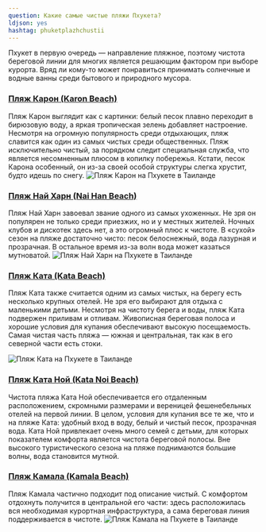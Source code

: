 ```yaml
---
question: Какие самые чистые пляжи Пхукета?
ldjson: yes
hashtag: phuketplazhchustii
---
```


Пхукет в первую очередь — направление пляжное, поэтому чистота береговой линии для многих является решающим фактором при выборе курорта. Вряд ли кому-то может понравиться принимать солнечные и водные ванны среди бытового и природного мусора.

### [Пляж Карон (Karon Beach)](https://goo.gl/maps/Fg8ZYnWMJ2E2H8B7A)

Пляж Карон выглядит как с картинки: белый песок плавно переходит в бирюзовую воду, а яркая тропическая зелень добавляет настроение. Несмотря на огромную популярность среди отдыхающих, пляж славится как один из самых чистых среди общественных. Пляж исключительно чистый, за порядком следит специальная служба, что является несомненным плюсом в копилку побережья. Кстати, песок Карона особенный, он из-за своей особой структуры слегка хрустит, будто идешь по снегу.
![Пляж Карон на Пхукете в Таиланде](https://phuketfaq.ru/assets/images/KaronBeach.jpg)

### [Пляж Най Харн (Nai Han Beach)](https://goo.gl/maps/2DWZJFePrEbWUZ4f8)

Пляж Най Харн завоевал звание одного из самых ухоженных. Не зря он популярен не только среди приезжих, но и у местных жителей. Ночных клубов и дискотек здесь нет, а это огромный плюс к чистоте. В «сухой» сезон на пляже достаточно чисто: песок белоснежный, вода лазурная и прозрачная. В остальное время из-за волн вода может казаться мутноватой.
![Пляж Най Харн на Пхукете в Таиланде](https://phuketfaq.ru/assets/images/NaiHanBeach.jpg)

### [Пляж Ката (Kata Beach)](https://goo.gl/maps/UmWVmua4D489ogsd6)

Пляж Ката также считается одним из самых чистых, на берегу есть несколько крупных отелей. Не зря его выбирают для отдыха с маленькими детьми. Несмотря на чистоту берега и воды, пляж Ката подвержен приливам и отливам. Живописная береговая полоса и хорошие условия для купания обеспечивают высокую посещаемость. Самая чистая часть пляжа — южная и центральная, так как в его северной части есть стоки.

![Пляж Ката на Пхукете в Таиланде](https://phuketfaq.ru/assets/images/KataBeach.jpg)

### [Пляж Ката Ной (Kata Noi Beach)](https://goo.gl/maps/QCJHWiqbdJsp5XwFA)

Чистота пляжа Ката Ной обеспечивается его отдаленным расположением, скромными размерами и вереницей фешенебельных отелей на первой линии. В целом, условия для купания все те же, что и на пляже Ката: удобный вход в воду, белый и чистый песок, прозрачная вода.
Ката Ной привлекает очень много семей с детьми, для которых показателем комфорта является чистота береговой полосы. Вне высокого туристического сезона на пляже поднимаются большие волны, вода становится мутной.

### [Пляж Камала (Kamala Beach)](https://goo.gl/maps/FGMNnro6eGWvZJwNA)

Пляж Камала частично подходит под описание чистый. С комфортом отдохнуть получится в центральной его части: здесь расположилась вся необходимая курортная инфраструктура, а сама береговая линия поддерживается в чистоте.
![Пляж Камала на Пхукете в Таиланде](https://phuketfaq.ru/assets/images/KamalaBeach.jpg)
